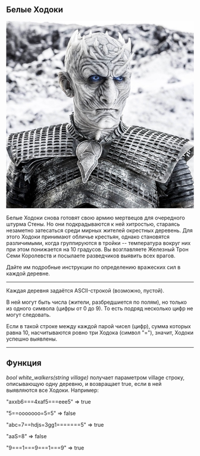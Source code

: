 

## Белые Ходоки

![Matrix](https://github.com/ittkirsan/lessons-survivor/blob/main/images/a-1.jpg)

Белые Ходоки снова готовят свою армию мертвецов для очередного штурма Стены. Но они подкрадываются к ней хитростью, стараясь незаметно затесаться среди мирных жителей окрестных деревень.
Для этого Ходоки принимают обличье крестьян, однако становятся различимыми, когда группируются в тройки -- температура вокруг них при этом понижается на 10 градусов.
Вы возглавляете Железный Трон Семи Королевств и посылаете разведчиков выявить всех врагов.

Дайте им подробные инструкции по определению вражеских сил в каждой деревне.
____

Каждая деревня задаётся ASCII-строкой (возможно, пустой).

В ней могут быть числа (жители, разбредшиется по полям), но только из одного символа (цифры от 0 до 9). То есть подряд несколько цифр не могут следовать.

Если в такой строке между каждой парой чисел (цифр), сумма которых равна 10, насчитываются ровно три Ходока (символ "="), значит, Ходоки успешно выявлены.
____

## Функция
*bool white_walkers(string village)* 
получает параметром village строку, описывающую одну деревню, и возвращает true, если в ней выявляются все Ходоки.
Например:

"axxb6===4xaf5===eee5" => true

"5==ooooooo=5=5" => false

"abc=7==hdjs=3gg1=======5" => true

"aaS=8" => false

"9===1===9===1===9" => true